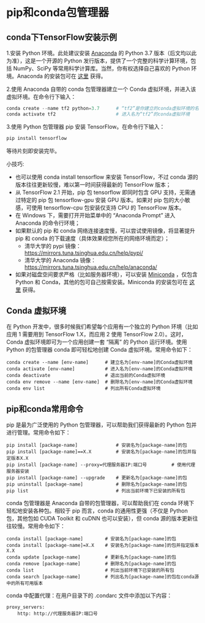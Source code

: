 # pip和conda包管理器

## conda下TensorFlow安装示例
1.安装 Python 环境。此处建议安装 [Anaconda](https://www.anaconda.com/ "Anaconda") 的 Python 3.7 版本（后文均以此为准），这是一个开源的 Python 发行版本，提供了一个完整的科学计算环境，包括 NumPy、SciPy 等常用科学计算库。当然，你有权选择自己喜欢的 Python 环境。Anaconda 的安装包可在 [这里](https://mirrors.tuna.tsinghua.edu.cn/anaconda/archive/ "这里") 获得。

2.使用 Anaconda 自带的 conda 包管理器建立一个 Conda 虚拟环境，并进入该虚拟环境。在命令行下输入：
```python
conda create --name tf2 python=3.7      # “tf2”是你建立的conda虚拟环境的名字
conda activate tf2                      # 进入名为“tf2”的conda虚拟环境
```

3.使用 Python 包管理器 pip 安装 TensorFlow。在命令行下输入：
```python
pip install tensorflow
```
等待片刻即安装完毕。

小技巧:

* 也可以使用 conda install tensorflow 来安装 TensorFlow，不过 conda 源的版本往往更新较慢，难以第一时间获得最新的 TensorFlow 版本；    
* 从 TensorFlow 2.1 开始，pip 包 tensorflow 即同时包含 GPU 支持，无需通过特定的 pip 包 tensorflow-gpu 安装 GPU 版本。如果对 pip 包的大小敏感，可使用 tensorflow-cpu 包安装仅支持 CPU 的 TensorFlow 版本。    
* 在 Windows 下，需要打开开始菜单中的 “Anaconda Prompt” 进入 Anaconda 的命令行环境；    
* 如果默认的 pip 和 conda 网络连接速度慢，可以尝试使用镜像，将显著提升 pip 和 conda 的下载速度（具体效果视您所在的网络环境而定）；    
    * 清华大学的 pypi 镜像：https://mirrors.tuna.tsinghua.edu.cn/help/pypi/    
    * 清华大学的 Anaconda 镜像：https://mirrors.tuna.tsinghua.edu.cn/help/anaconda/
* 如果对磁盘空间要求严格（比如服务器环境），可以安装 [Miniconda](https://docs.conda.io/en/latest/miniconda.html "Miniconda") ，仅包含 Python 和 Conda，其他的包可自己按需安装。Miniconda 的安装包可在 [这里](https://mirrors.tuna.tsinghua.edu.cn/anaconda/miniconda/ "这里") 获得。

## Conda 虚拟环境
在 Python 开发中，很多时候我们希望每个应用有一个独立的 Python 环境（比如应用 1 需要用到 TensorFlow 1.X，而应用 2 使用 TensorFlow 2.0）。这时，Conda 虚拟环境即可为一个应用创建一套 “隔离” 的 Python 运行环境。使用 Python 的包管理器 conda 即可轻松地创建 Conda 虚拟环境。常用命令如下：
```
conda create --name [env-name]      # 建立名为[env-name]的Conda虚拟环境
conda activate [env-name]           # 进入名为[env-name]的Conda虚拟环境
conda deactivate                    # 退出当前的Conda虚拟环境
conda env remove --name [env-name]  # 删除名为[env-name]的Conda虚拟环境
conda env list                      # 列出所有Conda虚拟环境
```



## pip和conda常用命令
pip 是最为广泛使用的 Python 包管理器，可以帮助我们获得最新的 Python 包并进行管理。常用命令如下：
```
pip install [package-name]              # 安装名为[package-name]的包
pip install [package-name]==X.X         # 安装名为[package-name]的包并指定版本X.X
pip install [package-name] --proxy=代理服务器IP:端口号         # 使用代理服务器安装
pip install [package-name] --upgrade    # 更新名为[package-name]的包
pip uninstall [package-name]            # 删除名为[package-name]的包
pip list                                # 列出当前环境下已安装的所有包
```

conda 包管理器是 Anaconda 自带的包管理器，可以帮助我们在 conda 环境下轻松地安装各种包。相较于 pip 而言，conda 的通用性更强（不仅是 Python 包，其他包如 CUDA Toolkit 和 cuDNN 也可以安装），但 conda 源的版本更新往往较慢。常用命令如下：
```
conda install [package-name]        # 安装名为[package-name]的包
conda install [package-name]=X.X    # 安装名为[package-name]的包并指定版本X.X
conda update [package-name]         # 更新名为[package-name]的包
conda remove [package-name]         # 删除名为[package-name]的包
conda list                          # 列出当前环境下已安装的所有包
conda search [package-name]         # 列出名为[package-name]的包在conda源中的所有可用版本
```

conda 中配置代理：在用户目录下的 .condarc 文件中添加以下内容：
```
proxy_servers:
    http: http://代理服务器IP:端口号
```






```python

```